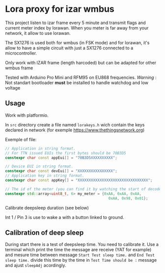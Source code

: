 # Lora proxy for izar wmbus

This project listen to izar frame every 5 minute and transmit flags and current meter index by lorawan.
When you meter is far away from your network, it allow to use lorawan.

The SX1276 is used both for wmbus (in FSK mode) and for lorawan, it's allow to have a simple circuit 
with just a SX1276 connected to a microcontroller.

Only work with IZAR frame (length harcoded) but can be adapted for other wmbus frame

Tested with Arduino Pro Mini and RFM95 on EU868 frequencies.
*Warning* : Not standart bootloader **must** be installed to handle watchdog and low voltage

## Usage

Work with platformio.

In ``src`` directory create a file named ``lorakeys.h`` wich contain the keys declared in network (for exemple <https://www.thethingsnetwork.org>)

Exemple of file:

```cpp
// Application in string format.
// For TTN issued EUIs the first bytes should be 70B3D5
constexpr char const appEui[] = "70B3D5XXXXXXXXXX";

// Device EUI in string format.
constexpr char const devEui[] = "XXXXXXXXXXXXXXXX";
// Application key in string format.
constexpr char const appKey[] = "XXXXXXXXXXXXXXXXXXXXXXXXXXXXXXXX";

// The id of the meter (you can find it by watching the start of decoded payload (from byte 4))
constexpr std::array<uint8_t, 6> my_meter = {0xAA, 0xAA, 0xAA,
                                               0xAA, 0x98, 0x01};

```

Calibrate deepsleep duration (see below)

Int 1 / Pin 3 is use to wake a with a button linked to ground.

## Calibration of deep sleep

During start there is a test of deepsleep time.
You need to calibrate it.
Use a terminal which print the time the message are receive (YAT for example) and mesure time between message `Start Test sleep time.` and `End Test sleep time.` divide this time by the time in `Test Time should be :` message and ajust `sleepAdj` acordingly.
